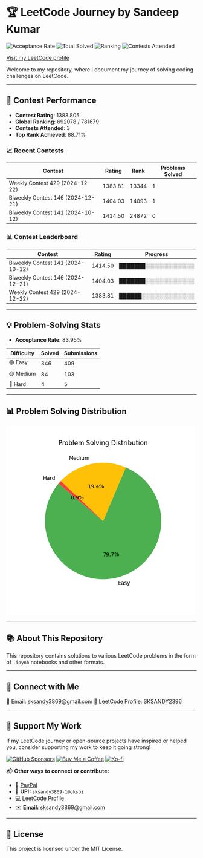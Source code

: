 
# 🏆 LeetCode Journey by Sandeep Kumar  

![Acceptance Rate](https://img.shields.io/badge/Acceptance-83.95%25-brightgreen) 
![Total Solved](https://img.shields.io/badge/Solved-434-blue) 
![Ranking](https://img.shields.io/badge/Ranking-218112-orange) 
![Contests Attended](https://img.shields.io/badge/Contests-3-purple)

[Visit my LeetCode profile](https://leetcode.com/u/SKSANDY2396/)  

Welcome to my repository, where I document my journey of solving coding challenges on LeetCode.  

---

## 🚀 Contest Performance  
- **Contest Rating**: 1383.805  
- **Global Ranking**: 692078 / 781679  
- **Contests Attended**: 3  
- **Top Rank Achieved**: 88.71%  

### 📈 Recent Contests
| Contest | Rating | Rank | Problems Solved |
|---------|--------|------|----------------|
| Weekly Contest 429 (2024-12-22) | 1383.81 | 13344 | 1 |
| Biweekly Contest 146 (2024-12-21) | 1404.03 | 14093 | 1 |
| Biweekly Contest 141 (2024-10-12) | 1414.50 | 24872 | 0 |


### 📊 Contest Leaderboard
| Contest | Rating | Progress |
|---------|--------|---------|
| Biweekly Contest 141 (2024-10-12) | 1414.50 | ███████░░░░░░░░░░░░░ |
| Biweekly Contest 146 (2024-12-21) | 1404.03 | ███████░░░░░░░░░░░░░ |
| Weekly Contest 429 (2024-12-22) | 1383.81 | ██████░░░░░░░░░░░░░░ |


---

## 💡 Problem-Solving Stats  
- **Acceptance Rate**: 83.95%  

| Difficulty | Solved | Submissions |
|------------|--------|-------------|
| 🟢 Easy    | 346 | 409 |
| 🟡 Medium  | 84 | 103 |
| 🔴 Hard    | 4 | 5 |

---

## 📊 Problem Solving Distribution

![LeetCode Stats](leetcode_stats.png)

---

## 📚 About This Repository  
This repository contains solutions to various LeetCode problems in the form of `.ipynb` notebooks and other formats.  

---

## 💬 Connect with Me  
📧 Email: sksandy3869@gmail.com
🔗 LeetCode Profile: [SKSANDY2396](https://leetcode.com/u/SKSANDY2396/)  

---

## 💖 Support My Work

If my LeetCode journey or open-source projects have inspired or helped you, consider supporting my work to keep it going strong!  

[![GitHub Sponsors](https://img.shields.io/badge/Sponsor-GitHub%20Sponsors-fafbfc?logo=github&style=for-the-badge)](https://github.com/sponsors/sandeepkumar3869)
[![Buy Me a Coffee](https://img.shields.io/badge/Buy%20Me%20a%20Coffee-sksandy3869-yellow?logo=buy-me-a-coffee&style=for-the-badge)](https://captainsandeepkumar.blogspot.com/search?q=UPI)
[![Ko-fi](https://img.shields.io/badge/Ko--fi-sandeepkumar3869-FF5E5B?logo=kofi&style=for-the-badge)](https://captainsandeepkumar.blogspot.com/search?q=UPI)

📬 **Other ways to connect or contribute:**  
- 💼 [PayPal](https://www.paypal.me/8986578410) 
- 📱 **UPI:** `sksandy3869-1@oksbi`  
- 💻 [LeetCode Profile](https://leetcode.com/u/SKSANDY2396/)  
- ✉️ **Email:** [sksandy3869@gmail.com](mailto:sksandy3869@gmail.com)

---

## 📄 License  

This project is licensed under the MIT License.
